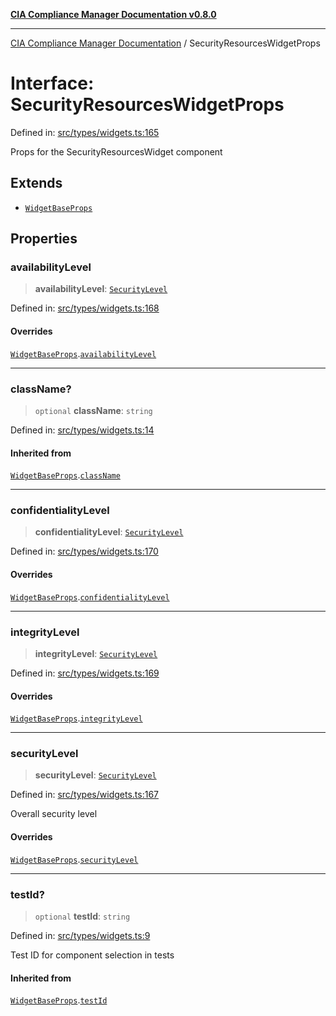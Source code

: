 [**CIA Compliance Manager Documentation v0.8.0**](../README.md)

***

[CIA Compliance Manager Documentation](../globals.md) / SecurityResourcesWidgetProps

# Interface: SecurityResourcesWidgetProps

Defined in: [src/types/widgets.ts:165](https://github.com/Hack23/cia-compliance-manager/blob/78912779fad2796d4afcf9e0a863cca80a66b25f/src/types/widgets.ts#L165)

Props for the SecurityResourcesWidget component

## Extends

- [`WidgetBaseProps`](WidgetBaseProps.md)

## Properties

### availabilityLevel

> **availabilityLevel**: [`SecurityLevel`](../type-aliases/SecurityLevel.md)

Defined in: [src/types/widgets.ts:168](https://github.com/Hack23/cia-compliance-manager/blob/78912779fad2796d4afcf9e0a863cca80a66b25f/src/types/widgets.ts#L168)

#### Overrides

[`WidgetBaseProps`](WidgetBaseProps.md).[`availabilityLevel`](WidgetBaseProps.md#availabilitylevel)

***

### className?

> `optional` **className**: `string`

Defined in: [src/types/widgets.ts:14](https://github.com/Hack23/cia-compliance-manager/blob/78912779fad2796d4afcf9e0a863cca80a66b25f/src/types/widgets.ts#L14)

#### Inherited from

[`WidgetBaseProps`](WidgetBaseProps.md).[`className`](WidgetBaseProps.md#classname)

***

### confidentialityLevel

> **confidentialityLevel**: [`SecurityLevel`](../type-aliases/SecurityLevel.md)

Defined in: [src/types/widgets.ts:170](https://github.com/Hack23/cia-compliance-manager/blob/78912779fad2796d4afcf9e0a863cca80a66b25f/src/types/widgets.ts#L170)

#### Overrides

[`WidgetBaseProps`](WidgetBaseProps.md).[`confidentialityLevel`](WidgetBaseProps.md#confidentialitylevel)

***

### integrityLevel

> **integrityLevel**: [`SecurityLevel`](../type-aliases/SecurityLevel.md)

Defined in: [src/types/widgets.ts:169](https://github.com/Hack23/cia-compliance-manager/blob/78912779fad2796d4afcf9e0a863cca80a66b25f/src/types/widgets.ts#L169)

#### Overrides

[`WidgetBaseProps`](WidgetBaseProps.md).[`integrityLevel`](WidgetBaseProps.md#integritylevel)

***

### securityLevel

> **securityLevel**: [`SecurityLevel`](../type-aliases/SecurityLevel.md)

Defined in: [src/types/widgets.ts:167](https://github.com/Hack23/cia-compliance-manager/blob/78912779fad2796d4afcf9e0a863cca80a66b25f/src/types/widgets.ts#L167)

Overall security level

#### Overrides

[`WidgetBaseProps`](WidgetBaseProps.md).[`securityLevel`](WidgetBaseProps.md#securitylevel)

***

### testId?

> `optional` **testId**: `string`

Defined in: [src/types/widgets.ts:9](https://github.com/Hack23/cia-compliance-manager/blob/78912779fad2796d4afcf9e0a863cca80a66b25f/src/types/widgets.ts#L9)

Test ID for component selection in tests

#### Inherited from

[`WidgetBaseProps`](WidgetBaseProps.md).[`testId`](WidgetBaseProps.md#testid)
